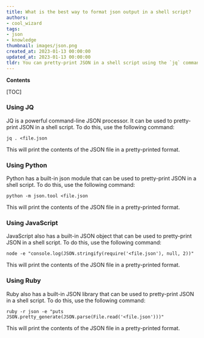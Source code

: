 ```yaml
---
title: What is the best way to format json output in a shell script?
authors:
- cool_wizard
tags:
- json
- knowledge
thumbnail: images/json.png
created_at: 2023-01-13 00:00:00
updated_at: 2023-01-13 00:00:00
tldr: You can pretty-print JSON in a shell script using the `jq` command.
---
```


**Contents**

[TOC]

### Using JQ

JQ is a powerful command-line JSON processor. It can be used to pretty-print JSON in a shell script. To do this, use the following command:

```shell
jq . <file.json
```

This will print the contents of the JSON file in a pretty-printed format.

### Using Python

Python has a built-in json module that can be used to pretty-print JSON in a shell script. To do this, use the following command:

```shell
python -m json.tool <file.json
```

This will print the contents of the JSON file in a pretty-printed format.

### Using JavaScript

JavaScript also has a built-in JSON object that can be used to pretty-print JSON in a shell script. To do this, use the following command:

```shell
node -e "console.log(JSON.stringify(require('<file.json'), null, 2))"
```

This will print the contents of the JSON file in a pretty-printed format.

### Using Ruby

Ruby also has a built-in JSON library that can be used to pretty-print JSON in a shell script. To do this, use the following command:

```shell
ruby -r json -e "puts JSON.pretty_generate(JSON.parse(File.read('<file.json')))"
```

This will print the contents of the JSON file in a pretty-printed format.
